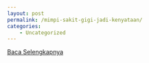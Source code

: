 ```yaml
---
layout: post
permalink: /mimpi-sakit-gigi-jadi-kenyataan/
categories:
    - Uncategorized
---
```


[Baca Selengkapnya](/04)